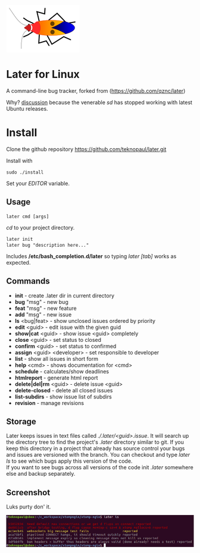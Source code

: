![](later_bug.png)
# Later for Linux


A command-line bug tracker, forked from (https://github.com/qznc/later)

Why? [discussion](https://news.ycombinator.com/item?id=1620168) because the venerable _sd_ has stopped working with latest Ubuntu releases.

# Install

Clone the github repository https://github.com/teknopaul/later.git

Install with

	sudo ./install

Set your _EDITOR_ variable.

## Usage

	later cmd [args]

_cd_ to your project directory.

	later init
	later bug "description here..."

Includes **/etc/bash_completion.d/later** so typing _later \[tab\]_ works as expected.

## Commands

- **init** - create .later dir in current directory
- **bug** "msg" - new bug
- **feat** "msg" - new feature
- **add** "msg" - new issue
- **ls** \<bug|feat\> - show unclosed issues ordered by priority
- **edit** \<guid\> - edit issue with the given guid
- **show|cat** \<guid\> - show issue \<guid\> completely
- **close** \<guid\> - set status to closed
- **confirm** \<guid\> - set status to confirmed
- **assign** \<guid\> \<developer\> - set responsible to developer
- **list** - show all issues in short form
- **help** \<cmd\> - shows documentation for \<cmd\>
- **schedule** - calculates/show deadlines
- **htmlreport** - generate html report
- **delete|del|rm** \<guid\> - delete issue \<guid\>
- **delete-closed** - delete all closed issues
- **list-subdirs** - show issue list of subdirs
- **revision** - manage revisions

## Storage

Later keeps issues in text files called _./.later/\<guid\>.issue_.  It will search up the directory tree to find the project's _.later_ directory similar to git. If you keep this directory in a project that already has source control your bugs and issues are versioned with the branch.  You can checkout and type _later ls_ to see which bugs apply this version of the code.  
If you want to see bugs across all versions of the code init _.later_ somewhere else and backup separately.

## Screenshot

Luks purty don' it.

![](media/later_screenshot.png)